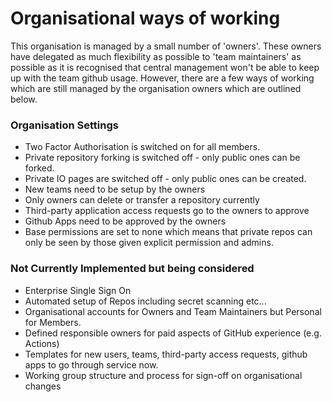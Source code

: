 # Organisational ways of working 

This organisation is managed by a small number of 'owners'.  These owners have delegated as much flexibility as possible to 'team maintainers' as possible as it is recognised that central management won't be able to keep up with the team github usage.  However, there are a few ways of working which are still managed by the organisation owners which are outlined below. 

### Organisation Settings

- Two Factor Authorisation is switched on for all members. 
- Private repository forking is switched off - only public ones can be forked.
- Private IO pages are switched off - only public ones can be created.
- New teams need to be setup by the owners
- Only owners can delete or transfer a repository currently
- Third-party application access requests go to the owners to approve
- Github Apps need to be approved by the owners
- Base permissions are set to none which means that private repos can only be seen by those given explicit permission and admins. 

### Not Currently Implemented but being considered

- Enterprise Single Sign On
- Automated setup of Repos including secret scanning etc...
- Organisational accounts for Owners and Team Maintainers but Personal for Members.
- Defined responsible owners for paid aspects of GitHub experience (e.g. Actions)
- Templates for new users, teams, third-party access requests, github apps to go through service now.
- Working group structure and process for sign-off on organisational changes
